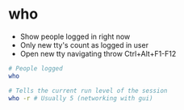 # who

- Show people logged in right now
- Only new tty's count as logged in user
- Open new tty navigating throw Ctrl+Alt+F1-F12

```sh
# People logged
who

# Tells the current run level of the session
who -r # Usually 5 (networking with gui)
```
